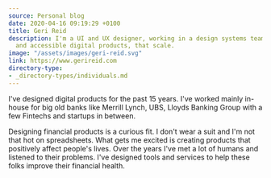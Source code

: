 ```yaml
---
source: Personal blog
date: 2020-04-16 09:19:29 +0100
title: Geri Reid
description: I'm a UI and UX designer, working in a design systems team. I make usable
  and accessible digital products, that scale.
image: "/assets/images/geri-reid.svg"
link: https://www.gerireid.com
directory-type: 
- _directory-types/individuals.md
---
```

I've designed digital products for the past 15 years. I've worked mainly in-house for big old banks like Merrill Lynch, UBS, Lloyds Banking Group with a few Fintechs and startups in between.

Designing financial products is a curious fit. I don't wear a suit and I'm not that hot on spreadsheets. What gets me excited is creating products that positively affect people's lives. Over the years I've met a lot of humans and listened to their problems. I've designed tools and services to help these folks improve their financial health.